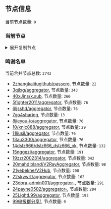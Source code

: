 
## 节点信息
当前节点数量: `0`
### 当前节点
<details>
  <summary>展开复制节点</summary>

    

</details>

### 鸣谢名单
当前合并节点总数: `2743`
- [2zhangkaiitugithub/passcro](https://github.com/zhangkaiitugithub/passcro), 节点数量: `22`
- [3qjlxg/aggregator](https://github.com/qjlxg/aggregator), 节点数量: `343`
- [40xJins/x.sub](https://github.com/0xJins/x.sub), 节点数量: `266`
- [5fighter2011/aggregator](https://github.com/fighter2011/aggregator), 节点数量: `76`
- [6ljsshd/aggregator](https://github.com/ljsshd/aggregator), 节点数量: `76`
- [7go4sharing](https://github.com/go4sharing), 节点数量: `13`
- [8jieyou-io/aggregator](https://github.com/jieyou-io/aggregator), 节点数量: `76`
- [10/xnic888/aggregator](https://github.com/xnic888/aggregator), 节点数量: `29`
- [11liusil/aggregator](https://github.com/liusil/aggregator), 节点数量: `76`
- [13au3300/aggregator](https://github.com/au3300/aggregator), 节点数量: `76`
- [14dslz666/dslz666_dslz666_ok](https://github.com/dslz666/dslz666_dslz666_ok), 节点数量: `132`
- [15nggezi/aggregator](https://github.com/nggezi/aggregator), 节点数量: `191`
- [19zzr2002314/aggregator](https://github.com/zzr2002314/aggregator), 节点数量: `342`
- [20mahdibland/V2RayAggregator](https://github.com/mahdibland/V2RayAggregator), 节点数量: `98`
- [21yebekhe/V2Hub](https://github.com/yebekhe/V2Hub), 节点数量: `208`
- [22skywrt/aggregator](https://github.com/skywrt/aggregator), 节点数量: `162`
- [23dora-admin001/aggregator-](https://github.com/dora-admin001/aggregator-), 节点数量: `291`
- [24payne0502/aggregator-](https://github.com/payne0502/aggregator-), 节点数量: `204`
- [25LightL99/aggregator](https://github.com/LightL99/aggregator), 节点数量: `193`
- [99电报群分享1](https://github.com/cdddbc/getAirport), 节点数量: `0`


